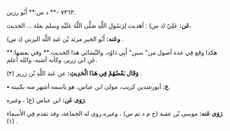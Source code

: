 ٧٣٦٣ -** د س:** أَبُو رزين.

**عَن:** عَلِيّ (د س) : أهديت لِرَسُولِ اللَّهِ صَلَّى اللَّهُ عَلَيْهِ وسلم بغلة ... الحديث.

**وعَنه:** أَبُو الخير مرثد بْن عَبد اللَّه اليزني (د س) .

هكذا وقع فِي عدة أصول من" سنن" أَبِي دَاوُد، والنَّسَائي هذا الحديث.** وفي بعضها:** عَنِ ابن زرير، وكأنه أشبه، والله أعلم.

**وَقَال بَعْضُهُمْ فِي هَذَا الْحَدِيثِ:** عن عَبد اللَّهِ بْن زرير (٢) .

**• ع:** أبورشدين كريب، مولى ابن عباس، هو باسمه أشهر منه بكنيته.

**رَوَى عَن:** ابن عباس (ع) ، وغيره.

**رَوَى عَنه:** موسى بْن عقبة (خ م د تم س) ، وغيره.روى له الجماعة، وقد تقدم فِي الأَسماء (١) .